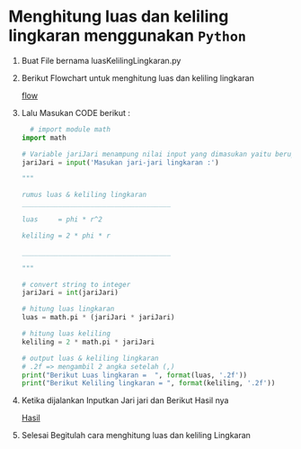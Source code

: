 # Menghitung luas dan keliling lingkaran menggunakan `Python`

1. Buat File bernama luasKelilingLingkaran.py
2. Berikut Flowchart untuk menghitung luas dan keliling lingkaran

   [flow](img/flow.png)

4. Lalu Masukan CODE berikut :

    ```python
      # import module math
    import math

    # Variable jariJari menampung nilai input yang dimasukan yaitu berupa string
    jariJari = input('Masukan jari-jari lingkaran :')

    """

    rumus luas & keliling lingkaran
    _____________________________________

    luas     = phi * r^2

    keliling = 2 * phi * r

    _____________________________________

    """

    # convert string to integer
    jariJari = int(jariJari)

    # hitung luas lingkaran
    luas = math.pi * (jariJari * jariJari)

    # hitung luas keliling
    keliling = 2 * math.pi * jariJari

    # output luas & keliling lingkaran
    # .2f => mengambil 2 angka setelah (,)
    print("Berikut Luas lingkaran =  ", format(luas, '.2f'))
    print("Berikut Keliling lingkaran = ", format(keliling, '.2f'))

    ```

4. Ketika dijalankan Inputkan Jari jari dan Berikut Hasil nya

   [Hasil](img/hasil.png)

5. Selesai Begitulah cara menghitung luas dan keliling Lingkaran
